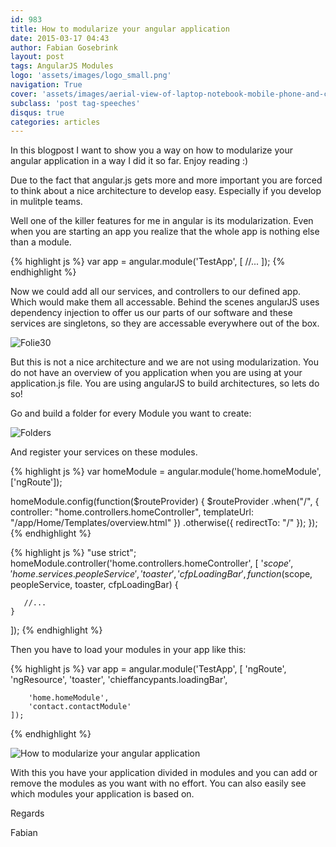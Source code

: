 ```yaml
---
id: 983
title: How to modularize your angular application
date: 2015-03-17 04:43
author: Fabian Gosebrink
layout: post
tags: AngularJS Modules
logo: 'assets/images/logo_small.png'
navigation: True
cover: 'assets/images/aerial-view-of-laptop-notebook-mobile-phone-and-coffee-cup-on-wooden-table.jpg'
subclass: 'post tag-speeches'
disqus: true
categories: articles
---
```


In this blogpost I want to show you a way on how to modularize your angular application in a way I did it so far. Enjoy reading :)

Due to the fact that angular.js gets more and more important you are forced to think about a nice architecture to develop easy. Especially if you develop in mulitple teams.

Well one of the killer features for me in angular is its modularization. Even when you are starting an app you realize that the whole app is nothing else than a module.

{% highlight js %}
var app = angular.module('TestApp',
    [
       //...
    ]);
{% endhighlight %}

Now we could add all our services, and controllers to our defined app. Which would make them all accessable. Behind the scenes angularJS uses dependency injection to offer us our parts of our software and these services are singletons, so they are accessable everywhere out of the box.

![Folie30]({{site.baseurl}}assets/articles/wp-content/uploads/2015/02/Folie30.jpg)

But this is not a nice architecture and we are not using modularization. You do not have an overview of you application when you are using at your application.js file. You are using angularJS to build architectures, so lets do so!

Go and build a folder for every Module you want to create:

![Folders]({{site.baseurl}}assets/articles/wp-content/uploads/2015/02/Folders.png)

And register your services on these modules.

{% highlight js %}
var homeModule = angular.module('home.homeModule', ['ngRoute']);

homeModule.config(function($routeProvider) {
    $routeProvider
        .when("/", {
            controller: "home.controllers.homeController",
            templateUrl: "/app/Home/Templates/overview.html"
        })
        .otherwise({ redirectTo: "/" });
});
{% endhighlight %}

{% highlight js %}
"use strict";
homeModule.controller('home.controllers.homeController', [
    '$scope', 'home.services.peopleService', 'toaster', 'cfpLoadingBar',
    function ($scope, peopleService, toaster, cfpLoadingBar) {

       //...
    }
]);
{% endhighlight %}

Then you have to load your modules in your app like this:

{% highlight js %}
var app = angular.module('TestApp',
    [
        'ngRoute',
        'ngResource',
        'toaster',
        'chieffancypants.loadingBar',

        'home.homeModule',
        'contact.contactModule'
    ]);
{% endhighlight %}


![How to modularize your angular application]({{site.baseurl}}assets/articles/wp-content/uploads/2015/02/Folie31.jpg)

With this you have your application divided in modules and you can add or remove the modules as you want with no effort. You can also easily see which modules your application is based on.

Regards

Fabian
